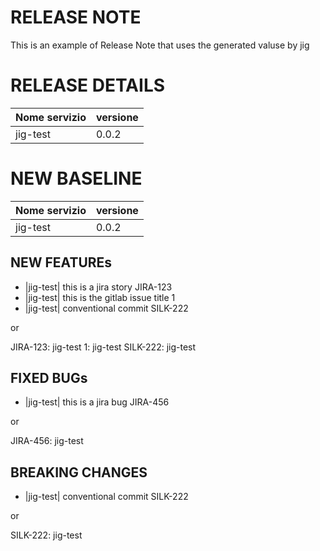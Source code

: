# RELEASE NOTE
This is an example of Release Note that uses the generated valuse by jig

# RELEASE DETAILS

|**Nome servizio**             | **versione** |
|------------------------------|--------------|
|jig-test|0.0.2|

# NEW BASELINE
|**Nome servizio**             | **versione** |
|------------------------------|--------------|
|jig-test|0.0.2|

## NEW FEATUREs
- |jig-test| this is a jira story JIRA-123
- |jig-test| this is the gitlab issue title 1
- |jig-test| conventional commit  SILK-222


or 

JIRA-123: jig-test
1: jig-test
SILK-222: jig-test


## FIXED BUGs
- |jig-test| this is a jira bug JIRA-456 


or 

 
JIRA-456: jig-test



## BREAKING CHANGES
- |jig-test| conventional commit  SILK-222 

or 

 
SILK-222: jig-test
